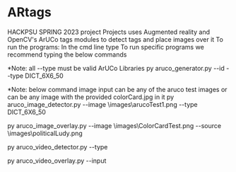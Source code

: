 # ARtags
HACKPSU SPRING 2023 project
Projects uses Augmented reality and OpenCV's ArUCo tags modules to detect tags and place images over it 
To run the programs:
  In the cmd line type
  To run specific programs we recommend typing the below commands
  
  *Note: all --type must be valid ArUCo Libraries
  py aruco_generator.py --id <int> --type DICT_6X6_50     
  
  *Note: below command image input can be any of the aruco test images or can be any image with the
            provided colorCard.jpg in it
  py aruco_image_detector.py --image \images\arucoTest1.png --type DICT_6X6_50 
  
  py aruco_image_overlay.py --image \images\ColorCardTest.png --source \images\politicalLudy.png
  
  py aruco_video_detector.py --type <any valid OpenCV ArUCo library>
  
  py aruco_video_overlay.py --input <absolute path to any image>
  
  
 
